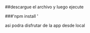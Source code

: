 
##descargue el archivo y luego ejecute 

###'npm install '

asi podra disfrutar de la app desde local

